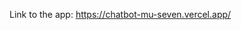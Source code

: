 
Link to the app: <a src="https://chatbot-mu-seven.vercel.app/">https://chatbot-mu-seven.vercel.app/</a>
